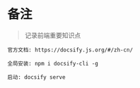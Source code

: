 # 备注

> 记录前端重要知识点

```
官方文档: https://docsify.js.org/#/zh-cn/

全局安装: npm i docsify-cli -g

启动: docsify serve
```

